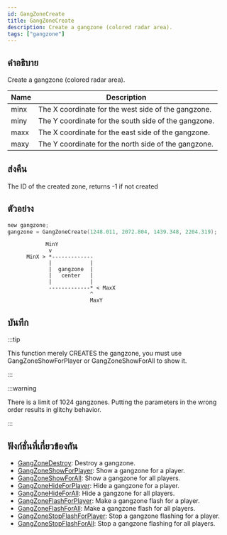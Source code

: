 ```yaml
---
id: GangZoneCreate
title: GangZoneCreate
description: Create a gangzone (colored radar area).
tags: ["gangzone"]
---
```


## คำอธิบาย

Create a gangzone (colored radar area).

| Name | Description                                          |
| ---- | ---------------------------------------------------- |
| minx | The X coordinate for the west side of the gangzone.  |
| miny | The Y coordinate for the south side of the gangzone. |
| maxx | The X coordinate for the east side of the gangzone.  |
| maxy | The Y coordinate for the north side of the gangzone. |

## ส่งคืน

The ID of the created zone, returns -1 if not created

## ตัวอย่าง

```c
new gangzone;
gangzone = GangZoneCreate(1248.011, 2072.804, 1439.348, 2204.319);
```

```
            MinY
             v
      MinX > *-------------
             |            |
             |  gangzone  |
             |   center   |
             |            |
             -------------* < MaxX
                          ^
                          MaxY
```

## บันทึก

:::tip

This function merely CREATES the gangzone, you must use GangZoneShowForPlayer or GangZoneShowForAll to show it.

:::

:::warning

There is a limit of 1024 gangzones. Putting the parameters in the wrong order results in glitchy behavior.

:::

## ฟังก์ชั่นที่เกี่ยวข้องกัน

- [GangZoneDestroy](../functions/GangZoneDestroy): Destroy a gangzone.
- [GangZoneShowForPlayer](../functions/GangZoneShowForPlayer): Show a gangzone for a player.
- [GangZoneShowForAll](../functions/GangZoneShowForAll): Show a gangzone for all players.
- [GangZoneHideForPlayer](../functions/GangZoneHideForPlayer): Hide a gangzone for a player.
- [GangZoneHideForAll](../functions/GangZoneHideForAll): Hide a gangzone for all players.
- [GangZoneFlashForPlayer](../functions/GangZoneFlashForPlayer): Make a gangzone flash for a player.
- [GangZoneFlashForAll](../functions/GangZoneFlashForAll): Make a gangzone flash for all players.
- [GangZoneStopFlashForPlayer](../functions/GangZoneStopFlashForPlayer): Stop a gangzone flashing for a player.
- [GangZoneStopFlashForAll](../functions/GangZoneStopFlashForAll): Stop a gangzone flashing for all players.
